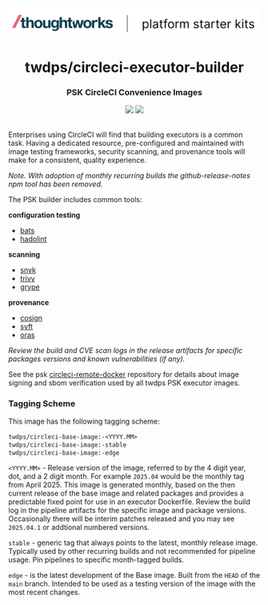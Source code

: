 <div align="center">
  <p>
		<img alt="Thoughtworks Logo" src="https://raw.githubusercontent.com/twplatformlabs/static/master/psk_banner.png" width=800 />
	</p>
  <h1>twdps/circleci-executor-builder</h1>
  <h3>PSK CircleCI Convenience Images</h3>
  <a href="https://app.circleci.com/pipelines/github/twplatformlabs/circleci-executor-builder"><img src="https://circleci.com/gh/twplatformlabs/circleci-executor-builder.svg?style=shield"></a> <a href="https://opensource.org/licenses/MIT"><img src="https://img.shields.io/github/license/twplatformlabs/circleci-executor-builder"></a>
</div>
<br />

Enterprises using CircleCI will find that building executors is a common task. Having a dedicated resource, pre-configured and maintained with image testing frameworks, security scanning, and provenance tools will make for a consistent, quality experience.  

_Note. With adoption of monthly recurring builds the github-release-notes npm tool has been removed._  

The PSK builder includes common tools:  

**configuration testing**  
- [bats](https://github.com/bats-core/bats-core)
- [hadolint](https://github.com/hadolint/hadolint)

**scanning**  
- [snyk](https://github.com/snyk/cli)
- [trivy](https://github.com/aquasecurity/trivy)
- [grype](https://github.com/anchore/grype)

**provenance**
- [cosign](https://github.com/sigstore/cosign)
- [syft](https://github.com/anchore/syft)
- [oras](https://github.com/oras-project/oras)

_Review the build and CVE scan logs in the release artifacts for specific packages versions and known vulnerabilities (if any)._

See the psk [circleci-remote-docker](https://github.com/twplatformlabs/circleci-remote-docker) repository for details about image signing and sbom verification used by all twdps PSK executor images.  

### Tagging Scheme

This image has the following tagging scheme:

```
twdps/circleci-base-image:-<YYYY.MM>
twdps/circleci-base-image:-stable
twdps/circleci-base-image:-edge
```

`<YYYY.MM>` - Release version of the image, referred to by the 4 digit year, dot, and a 2 digit month. For example `2025.04` would be the monthly tag from April 2025. This image is generated monthly, based on the then current release of the base image and related packages and provides a predictable fixed point for use in an executor Dockerfile. Review the build log in the pipeline artifacts for the specific image and package versions. Occasionally there will be interim patches released and you may see `2025.04.1` or addtional numbered versions.  

`stable` - generic tag that always points to the latest, monthly release image. Typically used by other recurring builds and not recommended for pipeline usage. Pin pipelines to specific month-tagged builds.  

`edge` - is the latest development of the Base image. Built from the `HEAD` of the `main` branch. Intended to be used as a testing version of the image with the most recent changes.  

